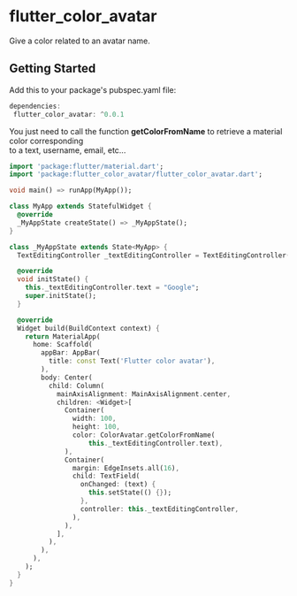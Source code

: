 
# flutter_color_avatar  
  
Give a color related to an avatar name.  
  
## Getting Started  
  
Add this to your package's pubspec.yaml file:  

```dart  
dependencies: 
 flutter_color_avatar: ^0.0.1  
```

You just need to call the function **getColorFromName** to retrieve a material color corresponding  
to a text, username, email, etc...  
  
```dart  
import 'package:flutter/material.dart';
import 'package:flutter_color_avatar/flutter_color_avatar.dart';

void main() => runApp(MyApp());

class MyApp extends StatefulWidget {
  @override
  _MyAppState createState() => _MyAppState();
}

class _MyAppState extends State<MyApp> {
  TextEditingController _textEditingController = TextEditingController();

  @override
  void initState() {
    this._textEditingController.text = "Google";
    super.initState();
  }

  @override
  Widget build(BuildContext context) {
    return MaterialApp(
      home: Scaffold(
        appBar: AppBar(
          title: const Text('Flutter color avatar'),
        ),
        body: Center(
          child: Column(
            mainAxisAlignment: MainAxisAlignment.center,
            children: <Widget>[
              Container(
                width: 100,
                height: 100,
                color: ColorAvatar.getColorFromName(
                    this._textEditingController.text),
              ),
              Container(
                margin: EdgeInsets.all(16),
                child: TextField(
                  onChanged: (text) {
                    this.setState(() {});
                  },
                  controller: this._textEditingController,
                ),
              ),
            ],
          ),
        ),
      ),
    );
  }
}
```
